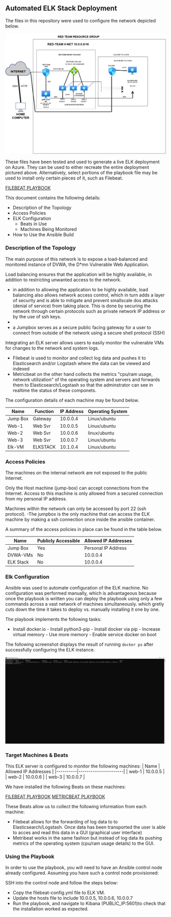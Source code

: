 ## Automated ELK Stack Deployment

The files in this repository were used to configure the network depicted below.

![VIRTUAL NETWORK DIAGRAM](Images/NETWORK_DIAGRAM.png)

These files have been tested and used to generate a live ELK deployment on Azure. They can be used to either recreate the entire deployment pictured above. Alternatively, select portions of the playbook file may be used to install only certain pieces of it, such as Filebeat.

[FILEBEAT PLAYBOOK](Ansible_YAML_files/filebeat-playbook.yml)

This document contains the following details:
- Description of the Topology
- Access Policies
- ELK Configuration
  - Beats in Use
  - Machines Being Monitored
- How to Use the Ansible Build


### Description of the Topology

The main purpose of this network is to expose a load-balanced and monitored instance of DVWA, the D*mn Vulnerable Web Application.

Load balancing ensures that the application will be highly available, in addition to restricting  unwanted access to the network.
- in addition to allowing the application to be highly available, load balancing also allows network access control, which in turn adds a layer of security and is able to mitigate and prevent smallscale dos attacks (denial of service) from taking place. This is done by securing the network through certain protocols such as private network IP address or by the use of  ssh keys. 
- 
- a Jumpbox serves as a secure public facing gateway for a user to connect from outside of the network using a secure shell protocol (SSH)  

Integrating an ELK server allows users to easily monitor the vulnerable VMs for changes to the network and system logs.
- Filebeat is used to monitor and collect log data and pushes it to Elasticsearch and/or Logstash where the data can be viewed and indexed
- Metricbeat on the other hand collects the metrics "cpu/ram usage, network utilization" of the operating system and servers and forwards them to Elasticsearch/Logstash so that the adminstrator can see in realtime the status  of these componets.

The configuration details of each machine may be found below.


| Name     | Function | IP Address | Operating System |
|----------|----------|------------|------------------|
| Jump Box | Gateway  | 10.0.0.4  |    Linux/ubuntu   |
| Web-1    | Web Svr |  10.0.0.5  |    Linux/ubuntu   |
| Web-2    | Web Svr |  10.0.0.6  |    linux/ubuntu   |
| Web-3    | Web Svr |  10.0.0.7  |    Linux/ubuntu   |
| Elk-VM   |ELKSTACK | 10.1.0.4   |    Linux/ubuntu   |
### Access Policies

The machines on the internal network are not exposed to the public Internet. 

Only the Host machine (jump-box) can accept connections from the Internet. Access to this machine is only allowed from a secured connection from my personal IP address.

Machines within the network can only be accessed by port 22 (ssh protocol).
-The jumpbox is the only machine that can access the  ELK machine by making a ssh connection once inside the ansible container.

A summary of the access policies in place can be found in the table below.

| Name     | Publicly Accessible | Allowed IP Addresses |
|----------|---------------------|----------------------|
| Jump Box |       Yes           | Personal IP Address  |
| DVWA-VMs |       No            | 10.0.0.4             |
| ELK Stack|        No           | 10.0.0.4             |

### Elk Configuration

Ansible was used to automate configuration of the ELK machine. No configuration was performed manually, which is advantageous because once the playbook is written you can deploy the playbook using only a few commands across a vast network of machines simultaneously. which gretly cuts down the time it takes to deploy vs. manually installing it one by one. 

The playbook implements the following tasks:

   - Install docker.io
    - Install python3-pip
    - Install docker via pip
    - Increase virtual memory
    - Use more memory
    - Enable service docker on boot

The following screenshot displays the result of running `docker ps` after successfully configuring the ELK instance.

![DOCKER PS OUTPUT](Images/confirm_sebp_installed.png)

### Target Machines & Beats
This ELK server is configured to monitor the following machines:
 | Name     | Allowed IP Addresses |
|----------|----------------------|
| web-1 | 10.0.0.5                |
| web-2 | 10.0.0.6                |
| web-3 |  10.0.0.7               |

We have installed the following Beats on these machines:


[FILEBEAT PLAYBOOK](Ansible_YAML_files/filebeat-playbook.yml)
[METRICBEAT PLAYBOOK](Ansible_YAML_files/metricbeat_playbook.yml)

These Beats allow us to collect the following information from each machine:
- Filebeat allows for the forwarding of log data to to Elasticsearch/Logstash. Once data has been transported the user is able to acces and read this data in a GUI (graphical user interface)
- Metribeat works in the same fashion but instead of log data its pushing metrics of the operating system (cpu/ram usage details) to the GUI.

### Using the Playbook
In order to use the playbook, you will need to have an Ansible control node already configured. Assuming you have such a control node provisioned: 

SSH into the control node and follow the steps below:
- Copy the filebeat-config.yml file to ELK VM.
- Update the hosts file to include 10.0.0.5, 10.0.0.6, 10.0.0.7
- Run the playbook, and navigate to Kibana (PUBLIC_IP:5601)to check that the installation worked as expected.
